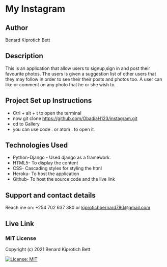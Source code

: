 # My Instagram
## Author
Benard Kiprotich Bett
## Description
This is an application that allow users to signup,sign in and post their favourite photos. The users is given a suggestion list of other users that they may follow in order to see their their posts and photos too. A user can like or comment on any photo that he or she wish to.
## Project Set up Instructions
* Ctrl + alt + t to open the terminal
* now git clone https://github.com/ObadiaH123/instagram.git
* cd to Gallery
* you can use code . or atom . to open it.

## Technologies Used
* Python-Django - Used django as a framework.
* HTML5- To display the content
* CSS- Cascading styles for styling the html
* Heroku- To host the application
* Github- To host the source code and the live link
## Support and contact details
Reach me on: +254 702 637 380 or kiprotichbernard780@gmail.com
## Live Link


### MIT License

Copyright (c) 2021 Benard Kiprotich Bett

[![License: MIT](https://img.shields.io/badge/License-MIT-yellow.svg)](LICENSE)
